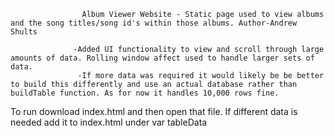
                    Album Viewer Website - Static page used to view albums and the song titles/song id's within those albums. Author-Andrew Shults

                  -Added UI functionality to view and scroll through large amounts of data. Rolling window affect used to handle larger sets of data.
                   -If more data was required it would likely be be better to build this differently and use an actual database rather than buildTable function. As for now it handles 10,000 rows fine.

To run download index.html and then open that file.
If different data is needed add it to index.html under var tableData



